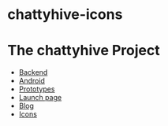 # chattyhive-icons

The chattyhive Project
======================

 - [Backend](https://github.com/diegopau/chattyhive-backend)
 - [Android](https://github.com/jonathrodriguez/chattyhive-android)
 - [Prototypes](https://github.com/diegopau/chattyhive-prototypes)
 - [Launch page](https://github.com/diegopau/chattyhive-launch)
 - [Blog](https://github.com/diegopau/chattyhive-blog)
 - [Icons](https://github.com/diegopau/chattyhive-icons)
